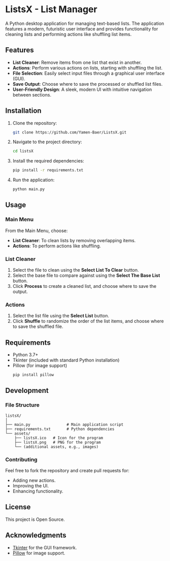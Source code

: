# ListsX - List Manager

A Python desktop application for managing text-based lists. The application features a modern, futuristic user interface and provides functionality for cleaning lists and performing actions like shuffling list items. 

## Features

- **List Cleaner**: Remove items from one list that exist in another.
- **Actions**: Perform various actions on lists, starting with shuffling the list.
- **File Selection**: Easily select input files through a graphical user interface (GUI).
- **Save Output**: Choose where to save the processed or shuffled list files.
- **User-Friendly Design**: A sleek, modern UI with intuitive navigation between sections.

## Installation

1. Clone the repository:
    ```bash
    git clone https://github.com/Yamen-Baer/ListsX.git
    ```
2. Navigate to the project directory:
    ```bash
    cd listsX
    ```
3. Install the required dependencies:
    ```bash
    pip install -r requirements.txt
    ```

4. Run the application:
    ```bash
    python main.py
    ```

## Usage

### Main Menu
From the Main Menu, choose:
- **List Cleaner**: To clean lists by removing overlapping items.
- **Actions**: To perform actions like shuffling.

### List Cleaner
1. Select the file to clean using the **Select List To Clear** button.
2. Select the base file to compare against using the **Select The Base List** button.
3. Click **Process** to create a cleaned list, and choose where to save the output.

### Actions
1. Select the list file using the **Select List** button.
2. Click **Shuffle** to randomize the order of the list items, and choose where to save the shuffled file.

## Requirements

- Python 3.7+
- Tkinter (included with standard Python installation)
- Pillow (for image support)
    ```bash
    pip install pillow
    ```

## Development

### File Structure
```
listsX/
│
├── main.py                # Main application script
├── requirements.txt       # Python dependencies
└── assets/
    ├── listsX.ico   # Icon for the program
    ├── listsX.png   # PNG for the program
    └── (additional assets, e.g., images)
```

### Contributing
Feel free to fork the repository and create pull requests for:
- Adding new actions.
- Improving the UI.
- Enhancing functionality.

## License

This project is Open Source.

## Acknowledgments

- [Tkinter](https://docs.python.org/3/library/tkinter.html) for the GUI framework.
- [Pillow](https://python-pillow.org/) for image support.
